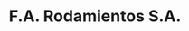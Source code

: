 ---
title: "F.A. Rodamientos S.A."
url: /ciudad-autonoma-de-buenos-aires/f-a-rodamientos-s-a/
shop: Autoteile
---